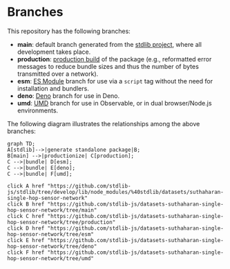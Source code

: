 <!--

@license Apache-2.0

Copyright (c) 2022 The Stdlib Authors.

Licensed under the Apache License, Version 2.0 (the "License");
you may not use this file except in compliance with the License.
You may obtain a copy of the License at

    http://www.apache.org/licenses/LICENSE-2.0

Unless required by applicable law or agreed to in writing, software
distributed under the License is distributed on an "AS IS" BASIS,
WITHOUT WARRANTIES OR CONDITIONS OF ANY KIND, either express or implied.
See the License for the specific language governing permissions and
limitations under the License.

-->

# Branches

This repository has the following branches:

-   **main**: default branch generated from the [stdlib project][stdlib-url], where all development takes place.
-   **production**: [production build][production-url] of the package (e.g., reformatted error messages to reduce bundle sizes and thus the number of bytes transmitted over a network).
-   **esm**: [ES Module][esm-url] branch for use via a `script` tag without the need for installation and bundlers.
-   **deno**: [Deno][deno-url] branch for use in Deno.
-   **umd**: [UMD][umd-url] branch for use in Observable, or in dual browser/Node.js environments.

The following diagram illustrates the relationships among the above branches:

```mermaid
graph TD;
A[stdlib]-->|generate standalone package|B;
B[main] -->|productionize| C[production];
C -->|bundle| D[esm];
C -->|bundle| E[deno];
C -->|bundle| F[umd];

click A href "https://github.com/stdlib-js/stdlib/tree/develop/lib/node_modules/%40stdlib/datasets/suthaharan-single-hop-sensor-network"
click B href "https://github.com/stdlib-js/datasets-suthaharan-single-hop-sensor-network/tree/main"
click C href "https://github.com/stdlib-js/datasets-suthaharan-single-hop-sensor-network/tree/production"
click D href "https://github.com/stdlib-js/datasets-suthaharan-single-hop-sensor-network/tree/esm"
click E href "https://github.com/stdlib-js/datasets-suthaharan-single-hop-sensor-network/tree/deno"
click F href "https://github.com/stdlib-js/datasets-suthaharan-single-hop-sensor-network/tree/umd"
```

[stdlib-url]: https://github.com/stdlib-js/stdlib/tree/develop/lib/node_modules/%40stdlib/datasets/suthaharan-single-hop-sensor-network
[production-url]: https://github.com/stdlib-js/datasets-suthaharan-single-hop-sensor-network/tree/production
[deno-url]: https://github.com/stdlib-js/datasets-suthaharan-single-hop-sensor-network/tree/deno
[umd-url]: https://github.com/stdlib-js/datasets-suthaharan-single-hop-sensor-network/tree/umd
[esm-url]: https://github.com/stdlib-js/datasets-suthaharan-single-hop-sensor-network/tree/esm
